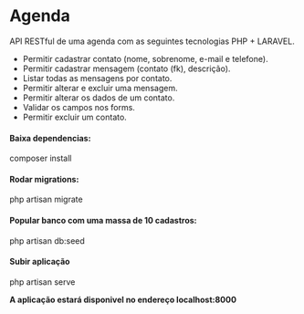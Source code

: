 # Agenda
API RESTful de uma agenda com as seguintes tecnologias PHP + LARAVEL.

+ Permitir cadastrar contato (nome, sobrenome, e-mail e telefone). 
+ Permitir cadastrar mensagem (contato (fk), descrição). 
+ Listar todas as mensagens por contato. 
+ Permitir alterar e excluir uma mensagem. 
+ Permitir alterar os dados de um contato. 
+ Validar os campos nos forms. 
+ Permitir excluir um contato. 

<h4>Baixa dependencias:</h4>
composer install

<h4>Rodar migrations:</h4>
php artisan migrate

<h4>Popular banco com uma massa de 10 cadastros:</h4>
php artisan db:seed

<h4>Subir aplicação</h4>
php artisan serve

<b>A aplicação estará disponivel no endereço<b>
 localhost:8000
